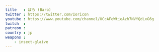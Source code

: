 ```yaml
---
title   : ばろ (Baro)
twitter : https://twitter.com/Ioricon
youtube : https://www.youtube.com/channel/UCcAFeWtieAzh7NVYQdLxG6g
twitch  :
patreon :
country : jp
weapons :
    - insect-glaive
---
```


